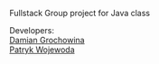 Fullstack Group project for Java class

Developers:  
[Damian Grochowina](https://github.com/Pumelowsky)  
[Patryk Wojewoda](https://github.com/PatrykWojewoda98)
